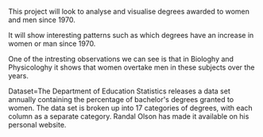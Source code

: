 This project will look to analyse and visualise degrees awarded to women and men since 1970.

It will show interesting patterns such as which degrees have an increase in women or man since 1970.

One of the intresting observations we can see is that in Biologhy and Physicologhy it shows that women overtake men in these subjects over the years.



Dataset=The Department of Education Statistics releases a data set annually containing the percentage of bachelor's degrees granted to women. The data set is broken up into 17 categories of degrees, with each column as a separate category. Randal Olson has made it available on his personal website.
